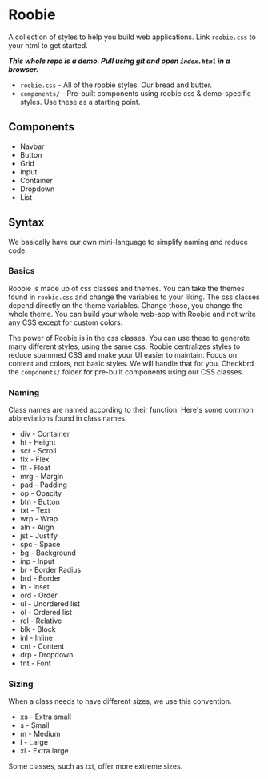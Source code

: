 # Roobie

A collection of styles to help you build web applications.  Link `roobie.css` to your html to get started.

***This whole repo is a demo.  Pull using git and open ```index.html``` in a browser.***

- ```roobie.css``` - All of the roobie styles.  Our bread and butter.
- ```components/``` - Pre-built components using roobie css & demo-specific styles.  Use these as a starting point.

## Components

- Navbar
- Button
- Grid
- Input
- Container
- Dropdown
- List

## Syntax

We basically have our own mini-language to simplify naming and reduce code.

### Basics

Roobie is made up of css classes and themes.  You can take the themes found in ```roobie.css``` and change the variables to your liking.  The css classes depend directly on the theme variables.  Change those, you change the whole theme.  You can build your whole web-app with Roobie and not write any CSS except for custom colors.

The power of Roobie is in the css classes.  You can use these to generate many different styles, using the same css.  Roobie centralizes styles to reduce spammed CSS and make your UI easier to maintain.  Focus on content and colors, not basic styles.  We will handle that for you.  Checkbrd the ```components/``` folder for pre-built components using our CSS classes.

### Naming

Class names are named according to their function.  Here's some common abbreviations found in class names.

- div - Container
- ht - Height
- scr - Scroll
- flx - Flex
- flt - Float
- mrg - Margin
- pad - Padding
- op - Opacity
- btn - Button
- txt - Text
- wrp - Wrap
- aln - Align
- jst - Justify
- spc - Space
- bg - Background
- inp - Input
- br - Border Radius
- brd - Border
- in - Inset
- ord - Order
- ul - Unordered list
- ol - Ordered list
- rel - Relative
- blk - Block
- inl - Inline
- cnt - Content
- drp - Dropdown
- fnt - Font

### Sizing

When a class needs to have different sizes, we use this convention. 

- xs - Extra small
- s - Small
- m - Medium
- l - Large
- xl - Extra large

Some classes, such as txt, offer more extreme sizes.